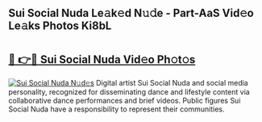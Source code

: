 ## Sui Social Nuda Le𝚊k𝚎d N𝚞𝚍e - Part-AaS Vid𝚎o Le𝚊ks Photos Ki8bL

# <h2><a href="http://fbco49.evod.top/?m=Sui+Social+Nuda">🔗 👉🔴 Sui Social Nuda Vid𝚎o Ph𝚘t𝚘s</a></h2>

[![Sui Social Nuda N𝚞d𝚎s](https://i.imgur.com/8V9OHl7.gif)](http://fbco49.evod.top/?m=Sui+Social+Nuda)
Digital artist Sui Social Nuda and social media personality, recognized for disseminating dance and lifestyle content via collaborative dance performances and brief videos. Public figures Sui Social Nuda have a responsibility to represent their communities. 
